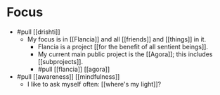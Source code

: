 # Focus
- #pull [[drishti]]
  - My focus is in [[Flancia]] and all [[friends]] and [[things]] in it.
    - Flancia is a project [[for the benefit of all sentient beings]].
    - My current main public project is the [[Agora]]; this includes [[subprojects]].
    - #pull [[flancia]] [[agora]]
- #pull [[awareness]] [[mindfulness]]
	- I like to ask myself often: [[where's my light]]?
